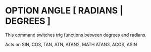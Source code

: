 # OPTION ANGLE [ RADIANS | DEGREES ]

This command switches trig functions between degrees and radians.

Acts on SIN, COS, TAN, ATN, ATAN2, MATH ATAN3, ACOS, ASIN

